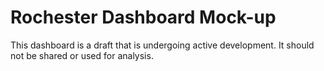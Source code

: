 # Rochester Dashboard Mock-up

This dashboard is a draft that is undergoing active development. It should not be shared or used for analysis. 

